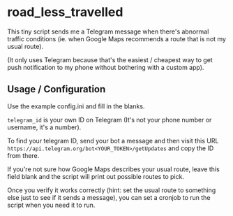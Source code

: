 road_less_travelled
===================

This tiny script sends me a Telegram message when there's abnormal traffic conditions (ie. when Google Maps recommends a route that is not my usual route).

(It only uses Telegram because that's the easiest / cheapest way to get push notification to my phone without bothering with a custom app).

Usage / Configuration
---------------------
Use the example config.ini and fill in the blanks.

`telegram_id` is your own ID on Telegram (It's not your phone number or username, it's a number).

To find your telegram ID, send your bot a message and then visit this URL
`https://api.telegram.org/bot<YOUR_TOKEN>/getUpdates`
and copy the ID from there.

If you're not sure how Google Maps describes your usual route, leave this field blank and the script will print out possible routes to pick.

Once you verify it works correctly (hint: set the usual route to something else just to see if it sends a message), you can set a cronjob
to run the script when you need it to run.
